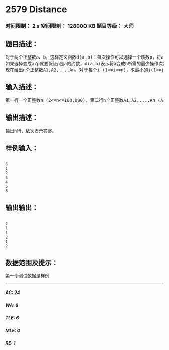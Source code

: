 # 2579 Distance   
### 时间限制： 2 s     空间限制： 128000 KB     题目等级： 大师  
## 题目描述：  

<pre>
对于两个正整数a、b，这样定义函数d(a,b)：每次操作可以选择一个质数p，将a变成a*p或a/p，  
如果选择变成a/p就要保证p是a的约数，d(a,b)表示将a变成b所需的最少操作次数。例如d(69,42)=3。  
现在给出n个正整数A1,A2,...,An，对于每个i (1<=i<=n)，求最小的j(1<=j<=n)使得i≠j且d(Ai,Aj)最小。
</pre>
  
  
## 输入描述：  

<pre>
第一行一个正整数n (2<=n<=100,000)。第二行n个正整数A1,A2,...,An (Ai<=1,000,000)。
</pre>
  
  
## 输出描述：  

<pre>
输出n行，依次表示答案。
</pre>
  
  
## 样例输入：  

<pre><code>
6  
1  
2  
3  
4  
5  
6
</code></pre>
  
  
## 输出输出：  

<pre><code>
2  
1  
1  
2  
1  
2
</code></pre>
  
  
## 数据范围及提示：  

<pre>
第一个测试数据是样例
</pre>
  
  
***  

##### AC: 24  
##### WA: 8  
##### TLE: 6  
##### MLE: 0  
##### RE: 1  
